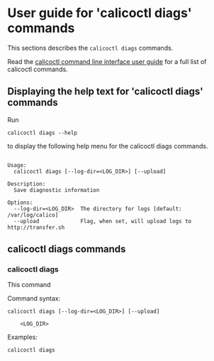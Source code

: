 
# User guide for 'calicoctl diags' commands

This sections describes the `calicoctl diags` commands.

Read the [calicoctl command line interface user guide](../calicoctl.md) for a full list of calicoctl commands.

## Displaying the help text for 'calicoctl diags' commands

Run

    calicoctl diags --help

to display the following help menu for the calicoctl diags commands.

```

Usage:
  calicoctl diags [--log-dir=<LOG_DIR>] [--upload]

Description:
  Save diagnostic information

Options:
  --log-dir=<LOG_DIR>  The directory for logs [default: /var/log/calico]
  --upload             Flag, when set, will upload logs to http://transfer.sh

```

## calicoctl diags commands


### calicoctl diags 
This command


Command syntax:

```
calicoctl diags [--log-dir=<LOG_DIR>] [--upload]

    <LOG_DIR>
```

Examples:

```
calicoctl diags 
```
